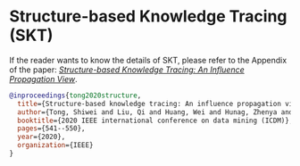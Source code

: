 # Structure-based Knowledge Tracing (SKT)

If the reader wants to know the details of SKT, please refer to the Appendix of the paper: *[Structure-based Knowledge Tracing: An Influence Propagation View](https://rlgm.github.io/papers/70.pdf)*.

```bibtex
@inproceedings{tong2020structure,
  title={Structure-based knowledge tracing: An influence propagation view},
  author={Tong, Shiwei and Liu, Qi and Huang, Wei and Hunag, Zhenya and Chen, Enhong and Liu, Chuanren and Ma, Haiping and Wang, Shijin},
  booktitle={2020 IEEE international conference on data mining (ICDM)},
  pages={541--550},
  year={2020},
  organization={IEEE}
}
```
